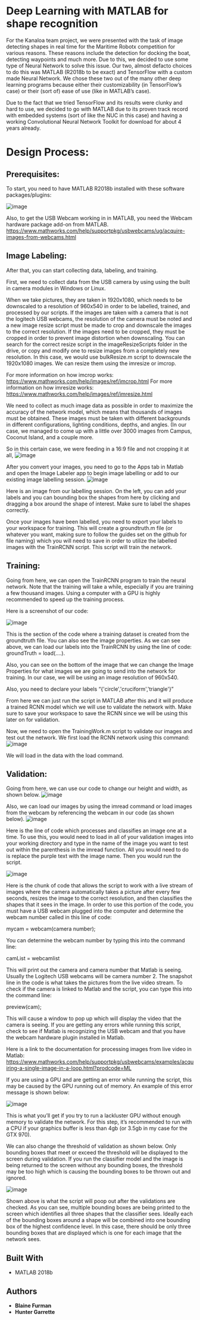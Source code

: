 # Deep Learning with MATLAB for shape recognition

For the Kanaloa team project, we were presented with the task of image detecting shapes in real time for the Maritime Robotx competition for various reasons. These reasons include the detection for docking the boat, detecting waypoints and much more. Due to this, we decided to use some type of Neural Network to solve this issue. Our two, almost defacto choices to do this was MATLAB (R2018b to be exact) and TensorFlow with a custom made Neural Network. We chose these two out of the many other deep learning programs because either their customizability (in TensorFlow’s case) or their (sort of) ease of use (like in MATLAB’s case).

Due to the fact that we tried TensorFlow and its results were clunky and hard to use, we decided to go with MATLAB due to its proven track record with embedded systems (sort of like the NUC in this case) and having a working Convolutional Neural Network Toolkit for download for about 4 years already.

# Design Process:
## Prerequisites:
To start, you need to have MATLAB R2018b installed with these software packages/plugins:

![image](https://github.com/k16blfurm/Kanaloa/blob/master/Projects/Shape%20Recognition/pasted%20image%200.png)

Also, to get the USB Webcam working in in MATLAB, you need the Webcam hardware package add-on from MATLAB.
https://www.mathworks.com/help/supportpkg/usbwebcams/ug/acquire-images-from-webcams.html

## Image Labeling:
After that, you can start collecting data, labeling, and training.

First, we need to collect data from the USB camera by using using the built in camera modules in Windows or Linux.

When we take pictures, they are taken in 1920x1080, which needs to be downscaled to a resolution of 960x540 in order to be labelled, trained, and processed by our scripts.
If the images are taken with a camera that is not the logitech USB webcams, the resolution of the camera must be noted and a new image resize script must be made to crop and downscale the images to the correct resolution.  If the images need to be cropped, they must be cropped in order to prevent image distortion when downscaling.  You can search for the correct resize script in the imageResizeScripts folder in the drive, or copy and modify one to resize images from a completely new resolution.  In this case, we would use bulkResize.m script to downscale the 1920x1080 images.  We can resize them using the imresize or imcrop.

For more information on how imcrop works:
https://www.mathworks.com/help/images/ref/imcrop.html
For more information on how imresize works:
https://www.mathworks.com/help/images/ref/imresize.html

We need to collect as much image data as possible in order to maximize the accuracy of the network model, which means that thousands of images must be obtained.  These images must be taken with different backgrounds in different configurations, lighting conditions, depths, and angles. (In our case, we managed to come up with a little over 3000 images from Campus, Coconut Island, and a couple more. 

So in this certain case, we were feeding in a 16:9 file and not cropping it at all, 
![image](https://github.com/k16blfurm/Kanaloa/blob/master/Projects/Shape%20Recognition/Pictures%20for%20Final%20Report/pasted%20image%200%20(1).png)

After you convert your images, you need to go to the Apps tab in Matlab and open the Image Labeler app to begin image labelling or add to our existing image labelling session.
![image](https://github.com/k16blfurm/Kanaloa/blob/master/Projects/Shape%20Recognition/Pictures%20for%20Final%20Report/unnamed.png)

Here is an image from our labelling session.
On the left, you can add your labels and you can bounding box the shapes from here by clicking and dragging a box around the shape of interest.  Make sure to label the shapes correctly. 

Once your images have been labelled, you need to export your labels to your workspace for training.  This will create a groundtruth.m file (or whatever you want, making sure to follow the guides set on the github for file naming) which you will need to save in order to utilize the labelled images with the TrainRCNN script.  This script will train the network.

## Training:

Going from here, we can open the TrainRCNN program to train the neural network.  Note that the training will take a while, especially if you are training a few thousand images.  Using a computer with a GPU is highly recommended to speed up the training process.

Here is a screenshot of our code:

![image](https://github.com/k16blfurm/Kanaloa/blob/master/Projects/Shape%20Recognition/Pictures%20for%20Final%20Report/pasted%20image%200%20(2).png)

This is the section of the code where a training dataset is created from the groundtruth file.  You can also see the image properties.
As we can see above, we can load our labels into the TrainRCNN by using the line of code: groundTruth = load(....).

Also, you can see on the bottom of the image that we can change the Image Properties for what images we are going to send into the network for training.  In our case, we will be using an image resolution of 960x540.

Also, you need to declare your labels “{'circle','cruciform','triangle'}”

From here we can just run the script in MATLAB after this and it will produce a trained RCNN model which we will use to validate the network with. Make sure to save your workspace to save the RCNN since we will be using this later on for validation.

Now, we need to open the TrainingWork.m script to validate our images and test out the network. We first load the RCNN network using this command:
![image](https://github.com/k16blfurm/Kanaloa/blob/master/Projects/Shape%20Recognition/Pictures%20for%20Final%20Report/pasted%20image%200%20(6).png)

We will load in the data with the load command.

## Validation:

Going from here, we can use our code to change our height and width, as shown below.
![image](https://github.com/k16blfurm/Kanaloa/blob/master/Projects/Shape%20Recognition/Pictures%20for%20Final%20Report/pasted%20image%200%20(3).png)

Also, we can load our images by using the imread command or load images from the webcam by referencing the webcam in our code (as shown below).
![image](https://github.com/k16blfurm/Kanaloa/blob/master/Projects/Shape%20Recognition/Pictures%20for%20Final%20Report/unnamed%20(1).png)

Here is the line of code which processes and classifies an image one at a time.  To use this, you would need to load in all of your validation images into your working directory and type in the name of the image you want to test out within the parenthesis in the imread function.  All you would need to do is replace the purple text with the image name.  Then you would run the script.

![image](https://github.com/k16blfurm/Kanaloa/blob/master/Projects/Shape%20Recognition/Pictures%20for%20Final%20Report/unnamed%20(1).png)

Here is the chunk of code that allows the script to work with a live stream of images where the camera automatically takes a picture after every few seconds, resizes the image to the correct resolution, and then classifies the shapes that it sees in the image.  In order to use this portion of the code, you must have a USB webcam plugged into the computer and determine the webcam number called in this line of code:

mycam = webcam(camera number);

You can determine the webcam number by typing this into the command line:

camList = webcamlist

This will print out the camera and camera number that Matlab is seeing.  Usually the Logitech USB webcams will be camera number 2.  The snapshot line in the code is what takes the pictures from the live video stream.  To check if the camera is linked to Matlab and the script, you can type this into the command line:

preview(cam);

This will cause a window to pop up which will display the video that the camera is seeing.  If you are getting any errors while running this script, check to see if Matlab is recognizing the USB webcam and that you have the webcam hardware plugin installed in Matlab.

Here is a link to the documentation for processing images from live video in Matlab:
https://www.mathworks.com/help/supportpkg/usbwebcams/examples/acquiring-a-single-image-in-a-loop.html?prodcode=ML

If you are using a GPU and are getting an error while running the script, this may be caused by the GPU running out of memory.  An example of this error message is shown below:

![image](https://github.com/k16blfurm/Kanaloa/blob/master/Projects/Shape%20Recognition/Pictures%20for%20Final%20Report/pasted%20image%200%20(4).png)

This is what you’ll get if you try to run a lackluster GPU without enough memory to validate the network. For this step, it’s recommended to run with a CPU if your graphics buffer is less than 4gb (or 3.5gb in my case for the GTX 970).

We can also change the threshold of validation as shown below.  Only bounding boxes that meet or exceed the threshold will be displayed to the screen during validation.  If you run the classifier model and the image is being returned to the screen without any bounding boxes, the threshold may be too high which is causing the bounding boxes to be thrown out and ignored.

![image](https://github.com/k16blfurm/Kanaloa/blob/master/Projects/Shape%20Recognition/Pictures%20for%20Final%20Report/Screenshot%20from%202018-12-07%2022-03-22.png)

Shown above is what the script will poop out after the validations are checked.  As you can see, multiple bounding boxes are being printed to the screen which identifies all three shapes that the classifier sees.  Ideally each of the bounding boxes around a shape will be combined into one bounding box of the highest confidence level.  In this case, there should be only three bounding boxes that are displayed which is one for each image that the network sees.


## Built With

* MATLAB 2018b


## Authors

* **Blaine Furman** 
* **Hunter Garrette** 

